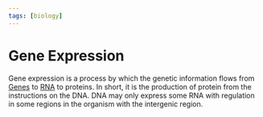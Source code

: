 ```yaml
---
tags: [biology]
---
```


# Gene Expression

Gene expression is a process by which the genetic information flows from
[Genes](202308091142.md) to [RNA](202308082154.md) to proteins. In short, it is
the production of protein from the instructions on the DNA. DNA may only
express some RNA with regulation in some regions in the organism with the
intergenic region.
